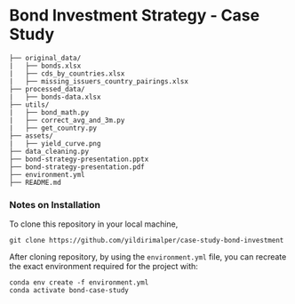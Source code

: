 # Bond Investment Strategy - Case Study

```plain
├── original_data/
|   ├── bonds.xlsx
|   ├── cds_by_countries.xlsx
|   ├── missing_issuers_country_pairings.xlsx
├── processed_data/
|   ├── bonds-data.xlsx
├── utils/
|   ├── bond_math.py
|   ├── correct_avg_and_3m.py
|   ├── get_country.py
├── assets/
|   ├── yield_curve.png
├── data_cleaning.py
├── bond-strategy-presentation.pptx
├── bond-strategy-presentation.pdf
├── environment.yml
├── README.md
```

### Notes on Installation

To clone this repository in your local machine,

```shell
git clone https://github.com/yildirimalper/case-study-bond-investment
```

After cloning repository, by using the `environment.yml` file, you can recreate the exact environment required for the project with:

```shell
conda env create -f environment.yml
conda activate bond-case-study
```